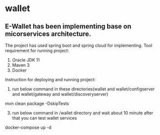 # wallet
E-Wallet has been implementing base on micorservices architecture.
------------------------------
The project has used spring boot and spring cloud for implementing.
Tool requirement for running project:
1. Oracle JDK 11
2. Maven 3
3. Docker

Instruction for deploying and running project:

1. run below command in these directories(wallet and wallet/configserver and wallet/gateway and wallet/discoveryserver)

mvn clean package -DskipTests

3. run below command in /wallet directory and wait about 10 minute after that you can test wallet services

docker-compose up -d
